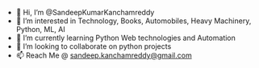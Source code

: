 - 👋 Hi, I’m @SandeepKumarKanchamreddy
- 👀 I’m interested in Technology, Books, Automobiles, Heavy Machinery, Python, ML, AI
- 🌱 I’m currently learning Python Web technologies and Automation
- 💞️ I’m looking to collaborate on python projects
- 📫 Reach Me @ sandeep.kanchamreddy@gmail.com


<!---
SandeepKumarKanchamreddy/SandeepKumarKanchamreddy is a ✨ special ✨ repository because its `README.md` (this file) appears on your GitHub profile.
You can click the Preview link to take a look at your changes.
--->
